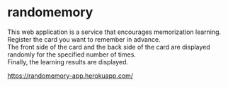 # randomemory

This web application is a service that encourages memorization learning.  
Register the card you want to remember in advance.  
The front side of the card and the back side of the card are displayed randomly for the specified number of times.  
Finally, the learning results are displayed.

https://randomemory-app.herokuapp.com/
